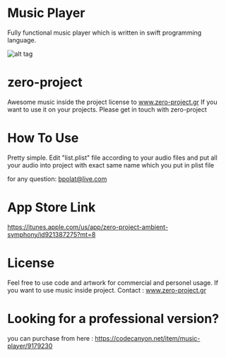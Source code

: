 Music Player
============

Fully functional music player which is written in swift programming language. 

 ![alt tag](https://raw.githubusercontent.com/bpolat/Music-Player/master/Music%20Player/music%20player.gif)


zero-project
==================

Awesome music inside the project license to www.zero-project.gr  If you want to use it on your projects. Please get in
touch with zero-project


How To Use 
=================

Pretty simple. Edit "list.plist" file according to your audio files and put all your audio into project with exact 
same name which you put in plist file


for any question:  bpolat@live.com


App Store Link
================

https://itunes.apple.com/us/app/zero-project-ambient-symphony/id921387275?mt=8


License
==================

Feel free to use code and artwork for commercial and personel usage.  If you want to use music inside project. Contact : www.zero-project.gr


Looking for a professional version?
=====================================

you can purchase from here :
https://codecanyon.net/item/music-player/9179230

